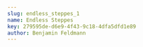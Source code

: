 ```yaml
---
slug: endless_steppes_1
name: Endless Steppes
key: 279595de-d6e9-4f43-9c18-4dfa5dfd1e89
author: Benjamin Feldmann
---
```

